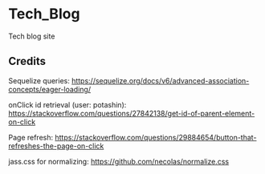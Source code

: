 # Tech_Blog
Tech blog site


## Credits

Sequelize queries:
https://sequelize.org/docs/v6/advanced-association-concepts/eager-loading/

onClick id retrieval (user: potashin):
https://stackoverflow.com/questions/27842138/get-id-of-parent-element-on-click

Page refresh:
https://stackoverflow.com/questions/29884654/button-that-refreshes-the-page-on-click

jass.css for normalizing:
https://github.com/necolas/normalize.css